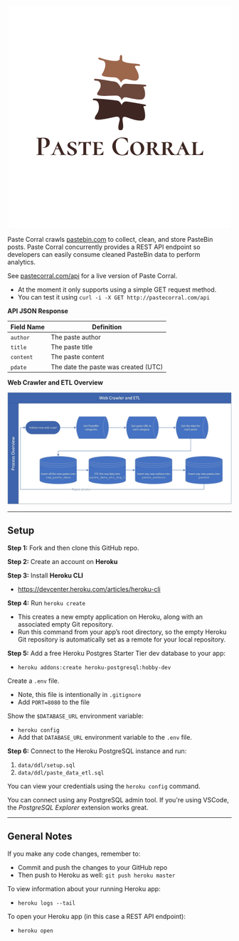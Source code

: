 



<p align="center">  
    <img src=".img/paste-corral-logo.png" alt=""/>
</p>


Paste Corral crawls [pastebin.com](https://pastebin.com) to collect, clean, and store PasteBin posts. Paste Corral concurrently provides a REST API endpoint so developers can easily consume cleaned PasteBin data to perform analytics. 

See [pastecorral.com/api](http://www.pastecorral.com/api) for a live version of Paste Corral.
- At the moment it only supports using a simple GET request method.
- You can test it using `curl -i -X GET http://pastecorral.com/api`

**API JSON Response**

|Field Name   |Definition   |
|---|---|
|`author`|The paste author|
|`title`|The paste title|
|`content`|The paste content|
|`pdate`|The date the paste was created (UTC)|


**Web Crawler and ETL Overview**

<p align="center">  
    <img src=".img/process-overview.jpg" alt=""/>
</p>

---

## Setup

**Step 1:**
Fork and then clone this GitHub repo.


**Step 2:**
Create an account on **Heroku**


**Step 3:**
Install **Heroku CLI** 
- https://devcenter.heroku.com/articles/heroku-cli


**Step 4:**
Run `heroku create`
- This creates a new empty application on Heroku, along with an associated empty Git repository. 
- Run this command from your app’s root directory, so the empty Heroku Git repository is automatically set as a remote for your local repository.


**Step 5:**
Add a free Heroku Postgres Starter Tier dev database to your app:
- `heroku addons:create heroku-postgresql:hobby-dev`

Create a `.env` file.
- Note, this file is intentionally in `.gitignore`
- Add `PORT=8080` to the file

Show the `$DATABASE_URL` environment variable:
- `heroku config`
- Add that `DATABASE_URL` environment variable to the `.env` file.


**Step 6:**
Connect to the Heroku PostgreSQL instance and run:
1. `data/ddl/setup.sql` 
2. `data/ddl/paste_data_etl.sql` 

You can view your credentials using the `heroku config` command.

You can connect using any PostgreSQL admin tool. If you're using VSCode, the *PostgreSQL Explorer* extension works great. 



---

## General Notes

If you make any code changes, remember to:
- Commit and push the changes to your GitHub repo
- Then push to Heroku as well: `git push heroku master`   

To view information about your running Heroku app:
- `heroku logs --tail`

To open your Heroku app (in this case a REST API endpoint):
- `heroku open`

